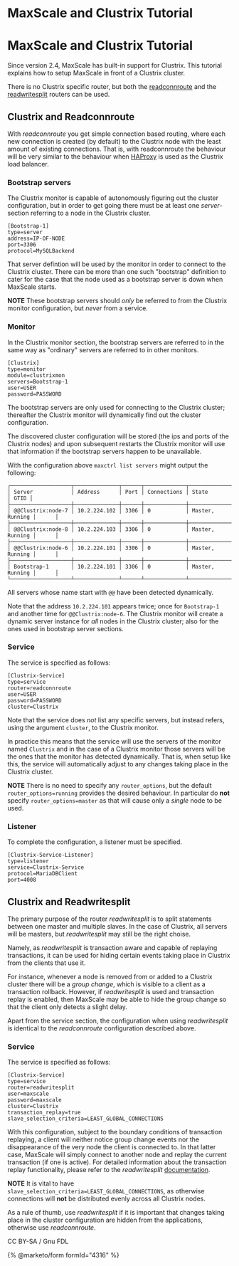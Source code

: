 
# MaxScale and Clustrix Tutorial

# MaxScale and Clustrix Tutorial


Since version 2.4, MaxScale has built-in support for Clustrix. This
tutorial explains how to setup MaxScale in front of a Clustrix
cluster.


There is no Clustrix specific router, but both the
[readconnroute](../maxscale-24-routers/mariadb-maxscale-24-readconnroute.md) and
the [readwritesplit](../maxscale-24-routers/mariadb-maxscale-24-readwritesplit.md) routers can be
used.


## Clustrix and Readconnroute


With *readconnroute* you get simple connection based routing, where
each new connection is created (by default) to the Clustrix node with
the least amount of existing connections. That is, with readconnroute
the behaviour will be very similar to the behaviour when
[HAProxy](https://www.haproxy.org) is used as the Clustrix load
balancer.


### Bootstrap servers


The Clustrix monitor is capable of autonomously figuring out the cluster
configuration, but in order to get going there must be at least one
*server*-section referring to a node in the Clustrix cluster.



```
[Bootstrap-1]
type=server
address=IP-OF-NODE
port=3306
protocol=MySQLBackend
```



That server defintion will be used by the monitor in order to connect
to the Clustrix cluster. There can be more than one such "bootstrap"
definition to cater for the case that the node used as a bootstrap
server is down when MaxScale starts.


**NOTE** These bootstrap servers should *only* be referred to from the
 Clustrix monitor configuration, but *never* from a service.


### Monitor


In the Clustrix monitor section, the bootstrap servers are referred to
in the same way as "ordinary" servers are referred to in other monitors.



```
[Clustrix]
type=monitor
module=clustrixmon
servers=Bootstrap-1
user=USER
password=PASSWORD
```



The bootstrap servers are only used for connecting to the Clustrix
cluster; thereafter the Clustrix monitor will dynamically find out the
cluster configuration.


The discovered cluster configuration will be stored (the ips and ports
of the Clustrix nodes) and upon subsequent restarts the Clustrix
monitor will use that information if the bootstrap servers happen to
be unavailable.


With the configuration above `maxctrl list servers` might output
the following:



```
┌───────────────────┬──────────────┬──────┬─────────────┬─────────────────┬──────┐
│ Server            │ Address      │ Port │ Connections │ State           │ GTID │
├───────────────────┼──────────────┼──────┼─────────────┼─────────────────┼──────┤
│ @@Clustrix:node-7 │ 10.2.224.102 │ 3306 │ 0           │ Master, Running │      │
├───────────────────┼──────────────┼──────┼─────────────┼─────────────────┼──────┤
│ @@Clustrix:node-8 │ 10.2.224.103 │ 3306 │ 0           │ Master, Running │      │
├───────────────────┼──────────────┼──────┼─────────────┼─────────────────┼──────┤
│ @@Clustrix:node-6 │ 10.2.224.101 │ 3306 │ 0           │ Master, Running │      │
├───────────────────┼──────────────┼──────┼─────────────┼─────────────────┼──────┤
│ Bootstrap-1       │ 10.2.224.101 │ 3306 │ 0           │ Master, Running │      │
└───────────────────┴──────────────┴──────┴─────────────┴─────────────────┴──────┘
```



All servers whose name start with `@@` have been detected dynamically.


Note that the address `10.2.224.101` appears twice; once for
`Bootstrap-1` and another time for `@@Clustrix:node-6`. The Clustrix
monitor will create a dynamic server instance for *all* nodes in the
Clustrix cluster; also for the ones used in bootstrap server sections.


### Service


The service is specified as follows:



```
[Clustrix-Service]
type=service
router=readconnroute
user=USER
password=PASSWORD
cluster=Clustrix
```



Note that the service does *not* list any specific servers, but
instead refers, using the argument `cluster`, to the Clustrix monitor.


In practice this means that the service will use the servers of the
monitor named `Clustrix` and in the case of a Clustrix monitor those
servers will be the ones that the monitor has detected
dynamically. That is, when setup like this, the service will
automatically adjust to any changes taking place in the Clustrix
cluster.


**NOTE** There is no need to specify any `router_options`, but the
default `router_options=running` provides the desired behaviour.
In particular do **not** specify `router_options=master` as that will
cause only a *single* node to be used.


### Listener


To complete the configuration, a listener must be specified.



```
[Clustrix-Service-Listener]
type=listener
service=Clustrix-Service
protocol=MariaDBClient
port=4008
```



## Clustrix and Readwritesplit


The primary purpose of the router *readwritesplit* is to split
statements between one master and multiple slaves. In the case of
Clustrix, all servers will be masters, but *readwritesplit* may still
be the right choise.


Namely, as *readwritesplit* is transaction aware and capable of
replaying transactions, it can be used for hiding certain events
taking place in Clustrix from the clients that use it.


For instance, whenever a node is removed from or added to a Clustrix
cluster there will be a *group change*, which is visible to a client
as a transaction rollback. However, if *readwritesplit* is used and
transaction replay is enabled, then MaxScale may be able to hide the
group change so that the client only detects a slight delay.


Apart from the service section, the configuration when using
*readwritesplit* is identical to the *readconnroute* configuration
described above.


### Service


The service is specified as follows:



```
[Clustrix-Service]
type=service
router=readwritesplit
user=maxscale
password=maxscale
cluster=Clustrix
transaction_replay=true
slave_selection_criteria=LEAST_GLOBAL_CONNECTIONS
```



With this configuration, subject to the boundary conditions of
transaction replaying, a client will neither notice group change
events nor the disappearance of the very node the client is connected
to. In that latter case, MaxScale will simply connect to another node
and replay the current transaction (if one is active). For detailed
information about the transaction replay functionality, please refer
to the *readwritesplit*
[documentation](../maxscale-24-routers/mariadb-maxscale-24-readwritesplit.md#transaction_replay).


**NOTE** It is vital to have
`slave_selection_criteria=LEAST_GLOBAL_CONNECTIONS`, as otherwise
connections will **not** be distributed evenly across all Clustrix
nodes.


As a rule of thumb, use *readwritesplit* if it is important that
changes taking place in the cluster configuration are hidden from the
applications, otherwise use *readconnroute*.


CC BY-SA / Gnu FDL


{% @marketo/form formId="4316" %}
